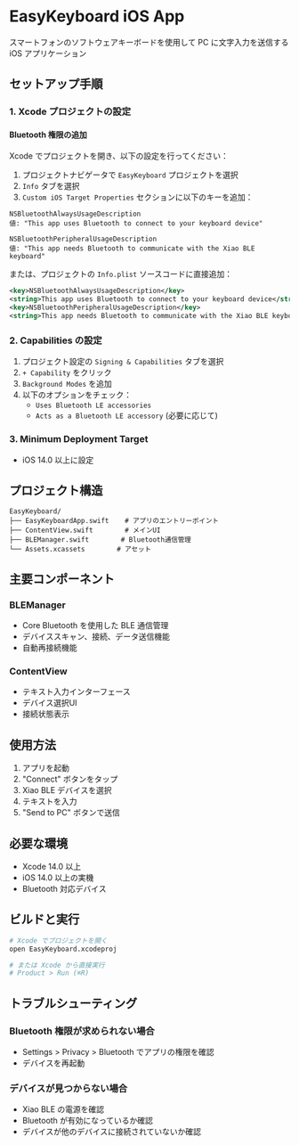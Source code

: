 # EasyKeyboard iOS App

スマートフォンのソフトウェアキーボードを使用して PC に文字入力を送信する iOS アプリケーション

## セットアップ手順

### 1. Xcode プロジェクトの設定

#### Bluetooth 権限の追加

Xcode でプロジェクトを開き、以下の設定を行ってください：

1. プロジェクトナビゲータで `EasyKeyboard` プロジェクトを選択
2. `Info` タブを選択
3. `Custom iOS Target Properties` セクションに以下のキーを追加：

```
NSBluetoothAlwaysUsageDescription
値: "This app uses Bluetooth to connect to your keyboard device"

NSBluetoothPeripheralUsageDescription
値: "This app needs Bluetooth to communicate with the Xiao BLE keyboard"
```

または、プロジェクトの `Info.plist` ソースコードに直接追加：

```xml
<key>NSBluetoothAlwaysUsageDescription</key>
<string>This app uses Bluetooth to connect to your keyboard device</string>
<key>NSBluetoothPeripheralUsageDescription</key>
<string>This app needs Bluetooth to communicate with the Xiao BLE keyboard</string>
```

### 2. Capabilities の設定

1. プロジェクト設定の `Signing & Capabilities` タブを選択
2. `+ Capability` をクリック
3. `Background Modes` を追加
4. 以下のオプションをチェック：
   - `Uses Bluetooth LE accessories`
   - `Acts as a Bluetooth LE accessory` (必要に応じて)

### 3. Minimum Deployment Target

- iOS 14.0 以上に設定

## プロジェクト構造

```
EasyKeyboard/
├── EasyKeyboardApp.swift    # アプリのエントリーポイント
├── ContentView.swift        # メインUI
├── BLEManager.swift        # Bluetooth通信管理
└── Assets.xcassets        # アセット
```

## 主要コンポーネント

### BLEManager
- Core Bluetooth を使用した BLE 通信管理
- デバイススキャン、接続、データ送信機能
- 自動再接続機能

### ContentView
- テキスト入力インターフェース
- デバイス選択UI
- 接続状態表示

## 使用方法

1. アプリを起動
2. "Connect" ボタンをタップ
3. Xiao BLE デバイスを選択
4. テキストを入力
5. "Send to PC" ボタンで送信

## 必要な環境

- Xcode 14.0 以上
- iOS 14.0 以上の実機
- Bluetooth 対応デバイス

## ビルドと実行

```bash
# Xcode でプロジェクトを開く
open EasyKeyboard.xcodeproj

# または Xcode から直接実行
# Product > Run (⌘R)
```

## トラブルシューティング

### Bluetooth 権限が求められない場合
- Settings > Privacy > Bluetooth でアプリの権限を確認
- デバイスを再起動

### デバイスが見つからない場合
- Xiao BLE の電源を確認
- Bluetooth が有効になっているか確認
- デバイスが他のデバイスに接続されていないか確認